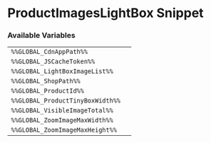 # ProductImagesLightBox Snippet

### Available Variables
|||
|---|---|
| `%%GLOBAL_CdnAppPath%%` |
| `%%GLOBAL_JSCacheToken%%` |
| `%%GLOBAL_LightBoxImageList%%` |
| `%%GLOBAL_ShopPath%%` |
| `%%GLOBAL_ProductId%%` |
| `%%GLOBAL_ProductTinyBoxWidth%%` |
| `%%GLOBAL_VisibleImageTotal%%` |
| `%%GLOBAL_ZoomImageMaxWidth%%` |
| `%%GLOBAL_ZoomImageMaxHeight%%` |
